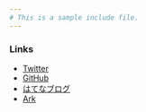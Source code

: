 ```yaml
---
# This is a sample include file.
---
```


### Links

* [Twitter](https://twitter.com/MiyakoDev/)
* [GitHub](https://github.com/miyakogi/)
* [はてなブログ](http://h-miyako.hatenablog.com/)
* [Ark](http://mulholland.xyz/docs/ark/index.html)
